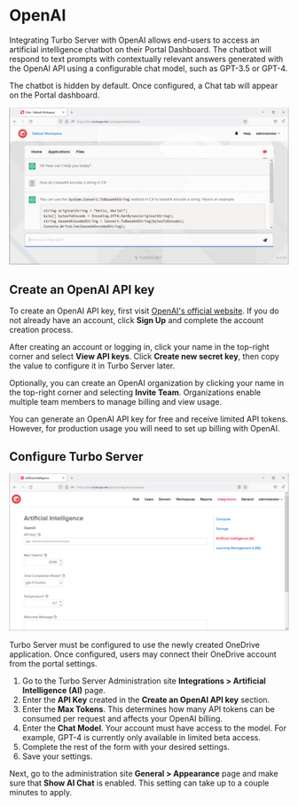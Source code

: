 # OpenAI

Integrating Turbo Server with OpenAI allows end-users to access an artificial intelligence chatbot on their Portal Dashboard. The chatbot will respond to text prompts with contextually relevant answers generated with the OpenAI API using a configurable chat model, such as GPT-3.5 or GPT-4.

The chatbot is hidden by default. Once configured, a Chat tab will appear on the Portal dashboard.

![AI Chat](/images/dashboard-chat-light-mode.png)

## Create an OpenAI API key

To create an OpenAI API key, first visit [OpenAI's official website](https://platform.openai.com/). If you do not already have an account, click **Sign Up** and complete the account creation process.

After creating an account or logging in, click your name in the top-right corner and select **View API keys**. Click **Create new secret key**, then copy the value to configure it in Turbo Server later.

Optionally, you can create an OpenAI organization by clicking your name in the top-right corner and selecting **Invite Team**. Organizations enable multiple team members to manage billing and view usage.

You can generate an OpenAI API key for free and receive limited API tokens. However, for production usage you will need to set up billing with OpenAI.

## Configure Turbo Server

![AI Integration](/images/integrations-ai.png)

Turbo Server must be configured to use the newly created OneDrive application. Once configured, users may connect their OneDrive account from the portal settings.

1. Go to the Turbo Server Administration site **Integrations > Artificial Intelligence (AI)** page.
2. Enter the **API Key** created in the **Create an OpenAI API key** section.
3. Enter the **Max Tokens**. This determines how many API tokens can be consumed per request and affects your OpenAI billing.
4. Enter the **Chat Model**. Your account must have access to the model. For example, GPT-4 is currently only available in limited beta access.
5. Complete the rest of the form with your desired settings.
6. Save your settings.

Next, go to the administration site **General > Appearance** page and make sure that **Show AI Chat** is enabled. This setting can take up to a couple minutes to apply.
